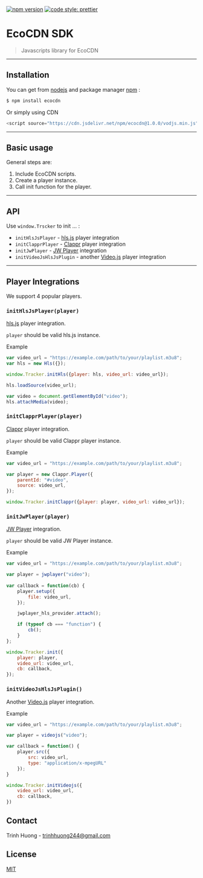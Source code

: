 [![npm version](https://badge.fury.io/js/angular2-expandable-list.svg)](https://badge.fury.io/js/angular2-expandable-list)
[![code style: prettier](https://img.shields.io/badge/code_style-prettier-ff69b4.svg?style=flat-square)](https://github.com/prettier/prettier)
# EcoCDN SDK

> Javascripts library for EcoCDN

---
## Installation

You can get from [nodejs](https://nodejs.org/en/) and package manager [npm](https://www.npmjs.com/get-npm) :


```sh
$ npm install ecocdn
```

Or simply using CDN
```javascript
<script source="https://cdn.jsdelivr.net/npm/ecocdn@1.0.0/vodjs.min.js"></script>
```

---

## Basic usage

General steps are:

1. Include EcoCDN scripts.
2. Create a player instance.
3. Call init function for the player.

---
## API

Use `window.Trscker` to init ... :
- `initHlsJsPlayer` - [hls.js](https://github.com/video-dev/hls.js) player integration
- `initClapprPlayer` - [Clappr](https://github.com/clappr/clappr) player integration
- `initJwPlayer` - [JW Player](https://www.jwplayer.com) integration
- `initVideoJsHlsJsPlugin` - another [Video.js](https://videojs.com) player integration

---

## Player Integrations

We support 4 popular players.

### `initHlsJsPlayer(player)`

[hls.js](https://github.com/video-dev/hls.js) player integration.

`player` should be valid hls.js instance.

Example
```javascript
var video_url = "https://example.com/path/to/your/playlist.m3u8";
var hls = new Hls({});

window.Tracker.initHls({player: hls, video_url: video_url});

hls.loadSource(video_url);

var video = document.getElementById("video");
hls.attachMedia(video);
```

### `initClapprPlayer(player)`

[Clappr](https://github.com/clappr/clappr) player integration.

`player` should be valid Clappr player instance.

Example
```javascript
var video_url = "https://example.com/path/to/your/playlist.m3u8";

var player = new Clappr.Player({
    parentId: "#video",
    source: video_url,
});

window.Tracker.initClappr({player: player, video_url: video_url});
```


### `initJwPlayer(player)`

[JW Player](https://www.jwplayer.com) integration.

`player` should be valid JW Player instance.

Example
```javascript
var video_url = "https://example.com/path/to/your/playlist.m3u8";

var player = jwplayer("video");
            
var callback = function(cb) {
    player.setup({
        file: video_url,
    });

    jwplayer_hls_provider.attach();

    if (typeof cb === "function") {
        cb();
    }
};

window.Tracker.init({
    player: player,
    video_url: video_url,
    cb: callback,
});
```

### `initVideoJsHlsJsPlugin()`

Another [Video.js](https://videojs.com) player integration.

Example
```javascript
var video_url = "https://example.com/path/to/your/playlist.m3u8";

var player = videojs("video");

var callback = function() {
    player.src({
        src: video_url,
        type: "application/x-mpegURL"
    });
}

window.Tracker.initVideojs({
    video_url: video_url,
    cb: callback,
})
```
## Contact
Trinh Huong - [trinhhuong244@gmail.com](trinhhuong244@gmail.com)

## License
[MIT](https://choosealicense.com/licenses/mit/)